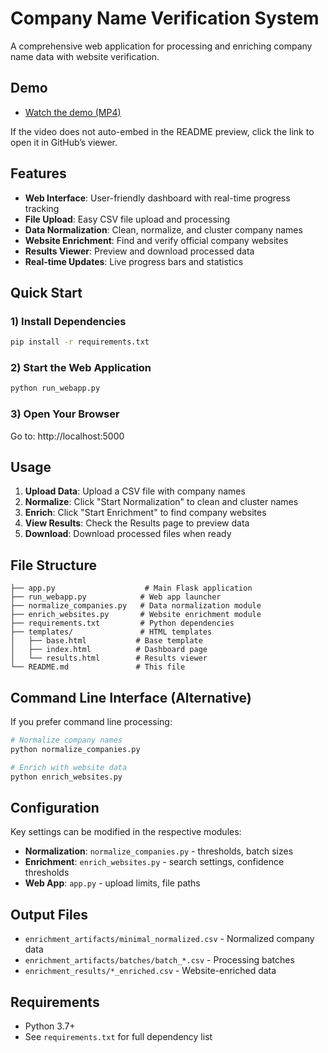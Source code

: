 # Company Name Verification System

A comprehensive web application for processing and enriching company name data with website verification.

## Demo

- [Watch the demo (MP4)](Demo/demo.mp4)

If the video does not auto-embed in the README preview, click the link to open it in GitHub’s viewer.

## Features

- **Web Interface**: User-friendly dashboard with real-time progress tracking
- **File Upload**: Easy CSV file upload and processing
- **Data Normalization**: Clean, normalize, and cluster company names
- **Website Enrichment**: Find and verify official company websites
- **Results Viewer**: Preview and download processed data
- **Real-time Updates**: Live progress bars and statistics

## Quick Start

### 1) Install Dependencies
```bash
pip install -r requirements.txt
```

### 2) Start the Web Application
```bash
python run_webapp.py
```

### 3) Open Your Browser
Go to: http://localhost:5000

## Usage

1. **Upload Data**: Upload a CSV file with company names
2. **Normalize**: Click "Start Normalization" to clean and cluster names
3. **Enrich**: Click "Start Enrichment" to find company websites
4. **View Results**: Check the Results page to preview data
5. **Download**: Download processed files when ready

## File Structure

```
├── app.py                    # Main Flask application
├── run_webapp.py            # Web app launcher
├── normalize_companies.py   # Data normalization module
├── enrich_websites.py       # Website enrichment module
├── requirements.txt         # Python dependencies
├── templates/               # HTML templates
│   ├── base.html           # Base template
│   ├── index.html          # Dashboard page
│   └── results.html        # Results viewer
└── README.md               # This file
```

## Command Line Interface (Alternative)

If you prefer command line processing:

```bash
# Normalize company names
python normalize_companies.py

# Enrich with website data
python enrich_websites.py
```

## Configuration

Key settings can be modified in the respective modules:

- **Normalization**: `normalize_companies.py` - thresholds, batch sizes
- **Enrichment**: `enrich_websites.py` - search settings, confidence thresholds
- **Web App**: `app.py` - upload limits, file paths

## Output Files

- `enrichment_artifacts/minimal_normalized.csv` - Normalized company data
- `enrichment_artifacts/batches/batch_*.csv` - Processing batches
- `enrichment_results/*_enriched.csv` - Website-enriched data

## Requirements

- Python 3.7+
- See `requirements.txt` for full dependency list
